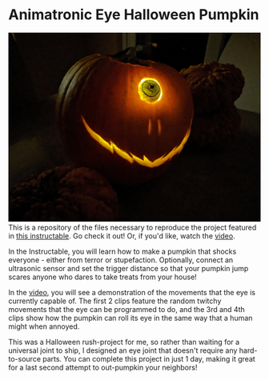 # Animatronic Eye Halloween Pumpkin
 
[![](img/Thumbnail.jpeg)](https://www.youtube.com/watch?v=xj-_afTFLtg)
This is a repository of the files necessary to reproduce the project featured in [this instructable](https://www.instructables.com/A-Halloween-Pumpkin-With-a-Moving-Animatronic-Eye-/). Go check it out! Or, if you'd like, watch the [video](https://www.youtube.com/watch?v=xj-_afTFLtg).

In the Instructable, you will learn how to make a pumpkin that shocks everyone - either from terror or stupefaction. Optionally, connect an ultrasonic sensor and set the trigger distance so that your pumpkin jump scares anyone who dares to take treats from your house!

In the [video](https://www.youtube.com/watch?v=xj-_afTFLtg), you will see a demonstration of the movements that the eye is currently capable of. The first 2 clips feature the random twitchy movements that the eye can be programmed to do, and the 3rd and 4th clips show how the pumpkin can roll its eye in the same way that a human might when annoyed.

This was a Halloween rush-project for me, so rather than waiting for a universal joint to ship, I designed an eye joint that doesn't require any hard-to-source parts. You can complete this project in just 1 day, making it great for a last second attempt to out-pumpkin your neighbors!
